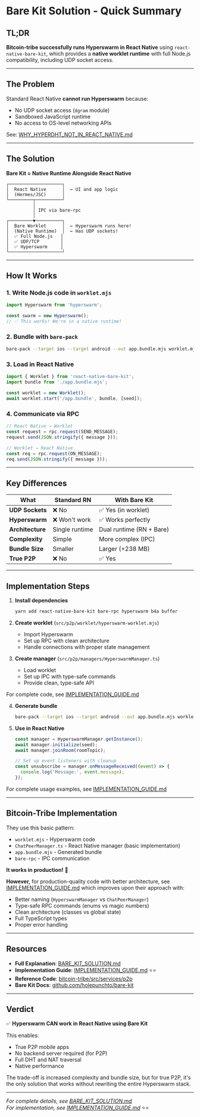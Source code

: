 # Bare Kit Solution - Quick Summary

## TL;DR

**Bitcoin-tribe successfully runs Hyperswarm in React Native** using `react-native-bare-kit`, which provides a **native worklet runtime** with full Node.js compatibility, including UDP socket access.

---

## The Problem

Standard React Native **cannot run Hyperswarm** because:
- No UDP socket access (`dgram` module)
- Sandboxed JavaScript runtime
- No access to OS-level networking APIs

See: [WHY_HYPERDHT_NOT_IN_REACT_NATIVE.md](./WHY_HYPERDHT_NOT_IN_REACT_NATIVE.md)

---

## The Solution

**Bare Kit = Native Runtime Alongside React Native**

```
┌────────────────────┐
│  React Native      │  ← UI and app logic
│  (Hermes/JSC)      │
└─────────┬──────────┘
          │
          │ IPC via bare-rpc
          │
┌─────────▼──────────┐
│  Bare Worklet      │  ← Hyperswarm runs here!
│  (Native Runtime)  │  ← Has UDP sockets!
│  ✅ Full Node.js   │
│  ✅ UDP/TCP        │
│  ✅ Hyperswarm     │
└────────────────────┘
```

---

## How It Works

### 1. Write Node.js code in `worklet.mjs`
```javascript
import Hyperswarm from 'hyperswarm';

const swarm = new Hyperswarm();
// ✅ This works! We're in a native runtime!
```

### 2. Bundle with `bare-pack`
```bash
bare-pack --target ios --target android --out app.bundle.mjs worklet.mjs
```

### 3. Load in React Native
```typescript
import { Worklet } from 'react-native-bare-kit';
import bundle from './app.bundle.mjs';

const worklet = new Worklet();
await worklet.start('/app.bundle', bundle, [seed]);
```

### 4. Communicate via RPC
```typescript
// React Native → Worklet
const request = rpc.request(SEND_MESSAGE);
request.send(JSON.stringify({ message }));

// Worklet → React Native
const req = rpc.request(ON_MESSAGE);
req.send(JSON.stringify({ message }));
```

---

## Key Differences

| What | Standard RN | With Bare Kit |
|------|-------------|---------------|
| **UDP Sockets** | ❌ No | ✅ Yes (in worklet) |
| **Hyperswarm** | ❌ Won't work | ✅ Works perfectly |
| **Architecture** | Single runtime | Dual runtime (RN + Bare) |
| **Complexity** | Simple | More complex (IPC) |
| **Bundle Size** | Smaller | Larger (+238 MB) |
| **True P2P** | ❌ No | ✅ Yes |

---

## Implementation Steps

1. **Install dependencies**
   ```bash
   yarn add react-native-bare-kit bare-rpc hyperswarm b4a buffer
   ```

2. **Create worklet** (`src/p2p/worklet/hyperswarm-worklet.mjs`)
   - Import Hyperswarm
   - Set up RPC with clean architecture
   - Handle connections with proper state management

3. **Create manager** (`src/p2p/managers/HyperswarmManager.ts`)
   - Load worklet
   - Set up IPC with type-safe commands
   - Provide clean, type-safe API

For complete code, see [IMPLEMENTATION_GUIDE.md](./IMPLEMENTATION_GUIDE.md)

4. **Generate bundle**
   ```bash
   bare-pack --target ios --target android --out app.bundle.mjs worklet.mjs
   ```

5. **Use in React Native**
   ```typescript
   const manager = HyperswarmManager.getInstance();
   await manager.initialize(seed);
   await manager.joinRoom(roomTopic);
   
   // Set up event listeners with cleanup
   const unsubscribe = manager.onMessageReceived((event) => {
     console.log('Message:', event.message);
   });
   ```

For complete usage examples, see [IMPLEMENTATION_GUIDE.md](./IMPLEMENTATION_GUIDE.md)

---

## Bitcoin-Tribe Implementation

They use this basic pattern:
- `worklet.mjs` - Hyperswarm code
- `ChatPeerManager.ts` - React Native manager (basic implementation)
- `app.bundle.mjs` - Generated bundle
- `bare-rpc` - IPC communication

**It works in production!** 🎉

**However,** for production-quality code with better architecture, see [IMPLEMENTATION_GUIDE.md](./IMPLEMENTATION_GUIDE.md) which improves upon their approach with:
- Better naming (`HyperswarmManager` vs `ChatPeerManager`)
- Type-safe RPC commands (enums vs magic numbers)
- Clean architecture (classes vs global state)
- Full TypeScript types
- Proper error handling

---

## Resources

- **Full Explanation**: [BARE_KIT_SOLUTION.md](./BARE_KIT_SOLUTION.md)
- **Implementation Guide**: [IMPLEMENTATION_GUIDE.md](./IMPLEMENTATION_GUIDE.md) ⭐⭐
- **Reference Code**: [bitcoin-tribe/src/services/p2p](https://github.com/bithyve/bitcoin-tribe/tree/main/src/services/p2p)
- **Bare Kit Docs**: [github.com/holepunchto/bare-kit](https://github.com/holepunchto/bare-kit)

---

## Verdict

✅ **Hyperswarm CAN work in React Native using Bare Kit**

This enables:
- True P2P mobile apps
- No backend server required (for P2P)
- Full DHT and NAT traversal
- Native performance

The trade-off is increased complexity and bundle size, but for true P2P, it's the only solution that works without rewriting the entire Hyperswarm stack.

---

*For complete details, see [BARE_KIT_SOLUTION.md](./BARE_KIT_SOLUTION.md)*  
*For implementation, see [IMPLEMENTATION_GUIDE.md](./IMPLEMENTATION_GUIDE.md)* ⭐⭐

